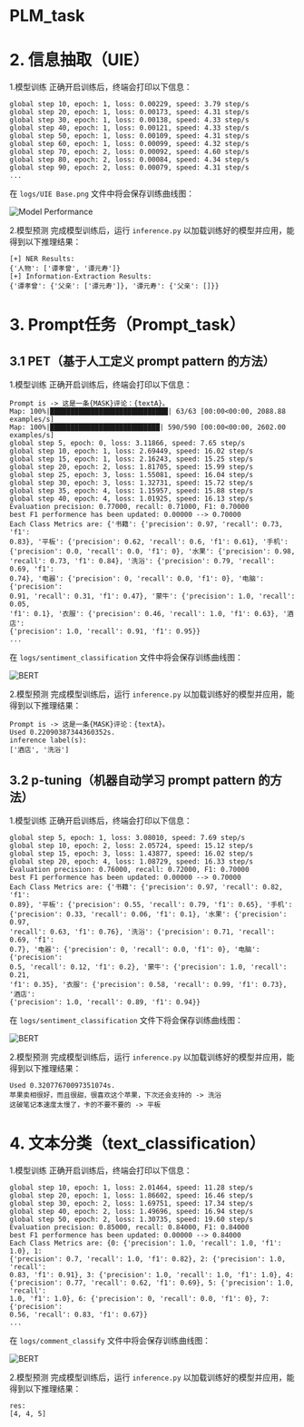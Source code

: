 # PLM_task

# 2. 信息抽取（UIE）
1.模型训练
正确开启训练后，终端会打印以下信息：
```
global step 10, epoch: 1, loss: 0.00229, speed: 3.79 step/s
global step 20, epoch: 1, loss: 0.00173, speed: 4.31 step/s
global step 30, epoch: 1, loss: 0.00138, speed: 4.33 step/s
global step 40, epoch: 1, loss: 0.00121, speed: 4.33 step/s
global step 50, epoch: 1, loss: 0.00109, speed: 4.31 step/s
global step 60, epoch: 1, loss: 0.00099, speed: 4.32 step/s
global step 70, epoch: 2, loss: 0.00092, speed: 4.60 step/s
global step 80, epoch: 2, loss: 0.00084, speed: 4.34 step/s
global step 90, epoch: 2, loss: 0.00079, speed: 4.31 step/s
...
```
在 `logs/UIE Base.png` 文件中将会保存训练曲线图：

![Model Performance](https://github.com/Tracyyytao/PLM_task/blob/main/UIE/assets/Model%20Performance.png?raw=true)

2.模型预测
完成模型训练后，运行 `inference.py` 以加载训练好的模型并应用，能得到以下推理结果：
```
[+] NER Results: 
{'人物': ['谭孝曾', '谭元寿']}
[+] Information-Extraction Results: 
{'谭孝曾': {'父亲': ['谭元寿']}, '谭元寿': {'父亲': []}}
```

# 3.  Prompt任务（Prompt_task）
## 3.1 PET（基于人工定义 prompt pattern 的方法）
1.模型训练
正确开启训练后，终端会打印以下信息：
```
Prompt is -> 这是一条{MASK}评论：{textA}。
Map: 100%|█████████████████████████████| 63/63 [00:00<00:00, 2088.88 examples/s]
Map: 100%|███████████████████████████| 590/590 [00:00<00:00, 2602.00 examples/s]
global step 5, epoch: 0, loss: 3.11866, speed: 7.65 step/s
global step 10, epoch: 1, loss: 2.69449, speed: 16.02 step/s
global step 15, epoch: 1, loss: 2.16243, speed: 15.25 step/s
global step 20, epoch: 2, loss: 1.81705, speed: 15.99 step/s
global step 25, epoch: 3, loss: 1.55081, speed: 16.04 step/s
global step 30, epoch: 3, loss: 1.32731, speed: 15.72 step/s
global step 35, epoch: 4, loss: 1.15957, speed: 15.88 step/s
global step 40, epoch: 4, loss: 1.01925, speed: 16.13 step/s
Evaluation precision: 0.77000, recall: 0.71000, F1: 0.70000
best F1 performence has been updated: 0.00000 --> 0.70000
Each Class Metrics are: {'书籍': {'precision': 0.97, 'recall': 0.73, 'f1': 
0.83}, '平板': {'precision': 0.62, 'recall': 0.6, 'f1': 0.61}, '手机': 
{'precision': 0.0, 'recall': 0.0, 'f1': 0}, '水果': {'precision': 0.98, 
'recall': 0.73, 'f1': 0.84}, '洗浴': {'precision': 0.79, 'recall': 0.69, 'f1': 
0.74}, '电器': {'precision': 0, 'recall': 0.0, 'f1': 0}, '电脑': {'precision': 
0.91, 'recall': 0.31, 'f1': 0.47}, '蒙牛': {'precision': 1.0, 'recall': 0.05, 
'f1': 0.1}, '衣服': {'precision': 0.46, 'recall': 1.0, 'f1': 0.63}, '酒店': 
{'precision': 1.0, 'recall': 0.91, 'f1': 0.95}}
...
```
在 `logs/sentiment_classification` 文件中将会保存训练曲线图：

![BERT](https://github.com/Tracyyytao/PLM_task/blob/main/prompt_tasks/PET/assets/BERT.png?raw=true)

2.模型预测
完成模型训练后，运行 `inference.py` 以加载训练好的模型并应用，能得到以下推理结果：
```
Prompt is -> 这是一条{MASK}评论：{textA}。
Used 0.22090387344360352s.
inference label(s):
['酒店', '洗浴']
```
## 3.2 p-tuning（机器自动学习 prompt pattern 的方法）
1.模型训练
正确开启训练后，终端会打印以下信息：
```
global step 5, epoch: 1, loss: 3.08010, speed: 7.69 step/s
global step 10, epoch: 2, loss: 2.05724, speed: 15.12 step/s
global step 15, epoch: 3, loss: 1.43877, speed: 16.02 step/s
global step 20, epoch: 4, loss: 1.08729, speed: 16.33 step/s
Evaluation precision: 0.76000, recall: 0.72000, F1: 0.70000
best F1 performence has been updated: 0.00000 --> 0.70000
Each Class Metrics are: {'书籍': {'precision': 0.97, 'recall': 0.82, 'f1': 
0.89}, '平板': {'precision': 0.55, 'recall': 0.79, 'f1': 0.65}, '手机': 
{'precision': 0.33, 'recall': 0.06, 'f1': 0.1}, '水果': {'precision': 0.97, 
'recall': 0.63, 'f1': 0.76}, '洗浴': {'precision': 0.71, 'recall': 0.69, 'f1': 
0.7}, '电器': {'precision': 0, 'recall': 0.0, 'f1': 0}, '电脑': {'precision': 
0.5, 'recall': 0.12, 'f1': 0.2}, '蒙牛': {'precision': 1.0, 'recall': 0.21, 
'f1': 0.35}, '衣服': {'precision': 0.58, 'recall': 0.99, 'f1': 0.73}, '酒店': 
{'precision': 1.0, 'recall': 0.89, 'f1': 0.94}}
```
在 `logs/sentiment_classification` 文件下将会保存训练曲线图：

![BERT](https://github.com/Tracyyytao/PLM_task/blob/main/prompt_tasks/p-tuning/assets/BERT.png?raw=true)

2.模型预测
完成模型训练后，运行 `inference.py` 以加载训练好的模型并应用，能得到以下推理结果：
```
Used 0.32077670097351074s.
苹果卖相很好，而且很甜，很喜欢这个苹果，下次还会支持的 -> 洗浴
这破笔记本速度太慢了，卡的不要不要的 -> 平板
```

# 4. 文本分类（text_classification）
1.模型训练
正确开启训练后，终端会打印以下信息：
```
global step 10, epoch: 1, loss: 2.01464, speed: 11.28 step/s
global step 20, epoch: 1, loss: 1.86602, speed: 16.46 step/s
global step 30, epoch: 2, loss: 1.69751, speed: 17.34 step/s
global step 40, epoch: 2, loss: 1.49696, speed: 16.94 step/s
global step 50, epoch: 2, loss: 1.30735, speed: 19.60 step/s
Evaluation precision: 0.85000, recall: 0.84000, F1: 0.84000
best F1 performence has been updated: 0.00000 --> 0.84000
Each Class Metrics are: {0: {'precision': 1.0, 'recall': 1.0, 'f1': 1.0}, 1: 
{'precision': 0.7, 'recall': 1.0, 'f1': 0.82}, 2: {'precision': 1.0, 'recall': 
0.83, 'f1': 0.91}, 3: {'precision': 1.0, 'recall': 1.0, 'f1': 1.0}, 4: 
{'precision': 0.77, 'recall': 0.62, 'f1': 0.69}, 5: {'precision': 1.0, 'recall':
1.0, 'f1': 1.0}, 6: {'precision': 0, 'recall': 0.0, 'f1': 0}, 7: {'precision': 
0.56, 'recall': 0.83, 'f1': 0.67}}
...
```
在 `logs/comment_classify` 文件中将会保存训练曲线图：

![BERT](https://github.com/Tracyyytao/PLM_task/blob/main/text_classification/assets/BERT.png?raw=true)

2.模型预测
完成模型训练后，运行 `inference.py` 以加载训练好的模型并应用，能得到以下推理结果：
```
res: 
[4, 4, 5]
```
